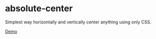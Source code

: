 # absolute-center

Simplest way horizontally and vertically center anything using only CSS.

[Demo](http://codepen.io/imousmoutis/pen/NxKaPM)